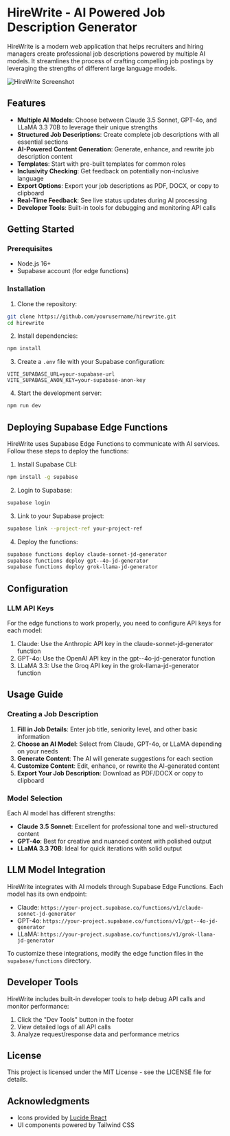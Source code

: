 # HireWrite - AI Powered Job Description Generator

HireWrite is a modern web application that helps recruiters and hiring managers create professional job descriptions powered by multiple AI models. It streamlines the process of crafting compelling job postings by leveraging the strengths of different large language models.

![HireWrite Screenshot](https://images.unsplash.com/photo-1586281380349-632531db7ed4?auto=format&fit=crop&q=80&w=2070&ixlib=rb-4.0.3)

## Features

- **Multiple AI Models**: Choose between Claude 3.5 Sonnet, GPT-4o, and LLaMA 3.3 70B to leverage their unique strengths
- **Structured Job Descriptions**: Create complete job descriptions with all essential sections
- **AI-Powered Content Generation**: Generate, enhance, and rewrite job description content
- **Templates**: Start with pre-built templates for common roles
- **Inclusivity Checking**: Get feedback on potentially non-inclusive language
- **Export Options**: Export your job descriptions as PDF, DOCX, or copy to clipboard
- **Real-Time Feedback**: See live status updates during AI processing
- **Developer Tools**: Built-in tools for debugging and monitoring API calls

## Getting Started

### Prerequisites

- Node.js 16+ 
- Supabase account (for edge functions)

### Installation

1. Clone the repository:
```bash
git clone https://github.com/yourusername/hirewrite.git
cd hirewrite
```

2. Install dependencies:
```bash
npm install
```

3. Create a `.env` file with your Supabase configuration:
```
VITE_SUPABASE_URL=your-supabase-url
VITE_SUPABASE_ANON_KEY=your-supabase-anon-key
```

4. Start the development server:
```bash
npm run dev
```

## Deploying Supabase Edge Functions

HireWrite uses Supabase Edge Functions to communicate with AI services. Follow these steps to deploy the functions:

1. Install Supabase CLI:
```bash
npm install -g supabase
```

2. Login to Supabase:
```bash
supabase login
```

3. Link to your Supabase project:
```bash
supabase link --project-ref your-project-ref
```

4. Deploy the functions:
```bash
supabase functions deploy claude-sonnet-jd-generator
supabase functions deploy gpt--4o-jd-generator
supabase functions deploy grok-llama-jd-generator
```

## Configuration

### LLM API Keys

For the edge functions to work properly, you need to configure API keys for each model:

1. Claude: Use the Anthropic API key in the claude-sonnet-jd-generator function
2. GPT-4o: Use the OpenAI API key in the gpt--4o-jd-generator function
3. LLaMA 3.3: Use the Groq API key in the grok-llama-jd-generator function

## Usage Guide

### Creating a Job Description

1. **Fill in Job Details**: Enter job title, seniority level, and other basic information
2. **Choose an AI Model**: Select from Claude, GPT-4o, or LLaMA depending on your needs
3. **Generate Content**: The AI will generate suggestions for each section
4. **Customize Content**: Edit, enhance, or rewrite the AI-generated content
5. **Export Your Job Description**: Download as PDF/DOCX or copy to clipboard

### Model Selection

Each AI model has different strengths:

- **Claude 3.5 Sonnet**: Excellent for professional tone and well-structured content
- **GPT-4o**: Best for creative and nuanced content with polished output
- **LLaMA 3.3 70B**: Ideal for quick iterations with solid output

## LLM Model Integration

HireWrite integrates with AI models through Supabase Edge Functions. Each model has its own endpoint:

- Claude: `https://your-project.supabase.co/functions/v1/claude-sonnet-jd-generator`
- GPT-4o: `https://your-project.supabase.co/functions/v1/gpt--4o-jd-generator`
- LLaMA: `https://your-project.supabase.co/functions/v1/grok-llama-jd-generator`

To customize these integrations, modify the edge function files in the `supabase/functions` directory.

## Developer Tools

HireWrite includes built-in developer tools to help debug API calls and monitor performance:

1. Click the "Dev Tools" button in the footer
2. View detailed logs of all API calls
3. Analyze request/response data and performance metrics

## License

This project is licensed under the MIT License - see the LICENSE file for details.

## Acknowledgments

- Icons provided by [Lucide React](https://lucide.dev)
- UI components powered by Tailwind CSS